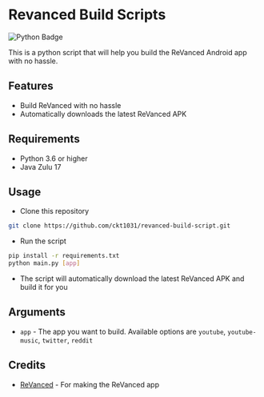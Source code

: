 # Revanced Build Scripts

![Python Badge](https://img.shields.io/badge/python-3.6%2B-blue.svg)

This is a python script that will help you build the ReVanced Android app with no hassle.

## Features

- Build ReVanced with no hassle
- Automatically downloads the latest ReVanced APK

## Requirements

- Python 3.6 or higher
- Java Zulu 17

## Usage

- Clone this repository

```bash
git clone https://github.com/ckt1031/revanced-build-script.git
```

- Run the script

```bash
pip install -r requirements.txt
python main.py [app]
```

- The script will automatically download the latest ReVanced APK and build it for you

## Arguments

- `app` - The app you want to build. Available options are `youtube`, `youtube-music`, `twitter`, `reddit`

## Credits

- [ReVanced](https://github.com/revanced) - For making the ReVanced app

